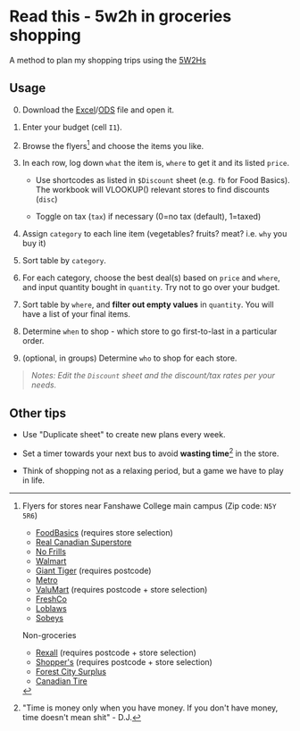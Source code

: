 # Read this - 5w2h in groceries shopping

A method to plan my shopping trips using the [5W2Hs](https://www.indeed.com/career-advice/career-development/5w2h-analysis)

## Usage

0. Download the [Excel](groceries.xlsx)/[ODS](groceries.ods) file and open it.

1. Enter your budget (cell `I1`).

2. Browse the flyers[^1] and choose the items you like.

3. In each row, log down `what` the item is, `where` to get it and its listed `price`.

   - Use shortcodes as listed in `$Discount` sheet (e.g. `fb` for Food Basics). The workbook will VLOOKUP() relevant stores to find discounts (`disc`)

   - Toggle on tax (`tax`) if necessary (0=no tax (default), 1=taxed)

4. Assign `category` to each line item (vegetables? fruits? meat? i.e. `why` you buy it)

5. Sort table by `category`.

6. For each category, choose the best deal(s) based on `price` and `where`, and input quantity bought in `quantity`. Try not to go over your budget.

7. Sort table by `where`, and **filter out empty values** in `quantity`. You will have a list of your final items.

8. Determine `when` to shop - which store to go first-to-last in a particular order.

9. (optional, in groups) Determine `who` to shop for each store.

> *Notes: Edit the `Discount` sheet and the discount/tax rates per your needs.*

## Other tips

- Use "Duplicate sheet" to create new plans every week.

- Set a timer towards your next bus to avoid **wasting time**[^2] in the store.

- Think of shopping not as a relaxing period, but a game we have to play in life.

[^1]: Flyers for stores near Fanshawe College main campus (Zip code: `N5Y 5R6`)
    - [FoodBasics](https://foodbasics.ca/flyer.en.html) (requires store selection)
    - [Real Canadian Superstore](https://www.realcanadiansuperstore.ca/print-flyer)
    - [No Frills](https://www.nofrills.ca/print-flyer)
    - [Walmart](https://www.walmart.ca/flyer)
    - [Giant Tiger](https://www.gianttiger.com/collections/flyers-and-deals?view=flyers) (requires postcode)
    - [Metro](https://www.metro.ca/en/flyer)
    - [ValuMart](https://www.valumart.ca/print-flyer) (requires postcode + store selection)
    - [FreshCo](https://freshco.com/flyer/)
    - [Loblaws](https://www.loblaws.ca/print-flyer)
    - [Sobeys](https://www.sobeys.com/en/flyer/)

    Non-groceries
    
    - [Rexall](https://www.rexall.ca/eflyer/) (requires postcode + store selection)
    - [Shopper's](https://www.shoppersdrugmart.ca/en/flyer) (requires postcode + store selection)
    - [Forest City Surplus](https://www.fcsurplus.com/flyer.pdf)
    - [Canadian Tire](https://www.canadiantire.ca/en/flyer.html)

[^2]: "Time is money only when you have money. If you don't have money, time doesn't mean shit" - D.J.
